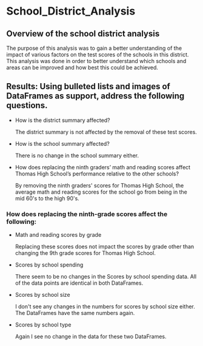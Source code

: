 # School_District_Analysis

## Overview of the school district analysis
The purpose of this analysis was to gain a better understanding of the impact of various factors on the test scores of the schools in this district. This analysis was done in order to better understand which schools and areas can be improved and how best this could be achieved.

## Results: Using bulleted lists and images of DataFrames as support, address the following questions.

- How is the district summary affected?
  
  The district summary is not affected by the removal of these test scores.

- How is the school summary affected?

  There is no change in the school summary either.

- How does replacing the ninth graders’ math and reading scores affect Thomas High School’s performance relative to the other schools?
  
  By removing the ninth graders' scores for Thomas High School, the average math and reading scores for the school go from being in the mid 60's to the high 90's. 
  
### How does replacing the ninth-grade scores affect the following:

- Math and reading scores by grade
  
  Replacing these scores does not impact the scores by grade other than changing the 9th grade scores for Thomas High School. 

- Scores by school spending
  
  There seem to be no changes in the Scores by school spending data.
  All of the data points are identical in both DataFrames.

- Scores by school size
 
  I don't see any changes in the numbers for scores by school size either. The DataFrames have the same numbers again. 

- Scores by school type
  
  Again I see no change in the data for these two DataFrames.
